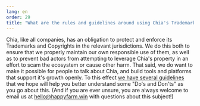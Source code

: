 ```yaml
---
lang: en
order: 29
title: "What are the rules and guidelines around using Chia's Trademarks and Copyrighted Materials on my own site or project?"
---
```


Chia, like all companies, has an obligation to protect and enforce its Trademarks and Copyrights in the relevant jurisdictions. We do this both to ensure that we properly maintain our own responsible use of them, as well as to prevent bad actors from attempting to leverage Chia's property in an effort to scam the ecosystem or cause other harm. That said, we do want to make it possible for people to talk about Chia, and build tools and platforms that support it's growth openly. To this effect [we have several guidelines](https://www.chia.net/about) that we hope will help you better understand some "Do's and Don'ts" as you go about this. (And if you are ever unsure, you are always welcome to email us at [hello@happyfarm.win](mailto:hello@happyfarm.win) with questions about this subject!)
